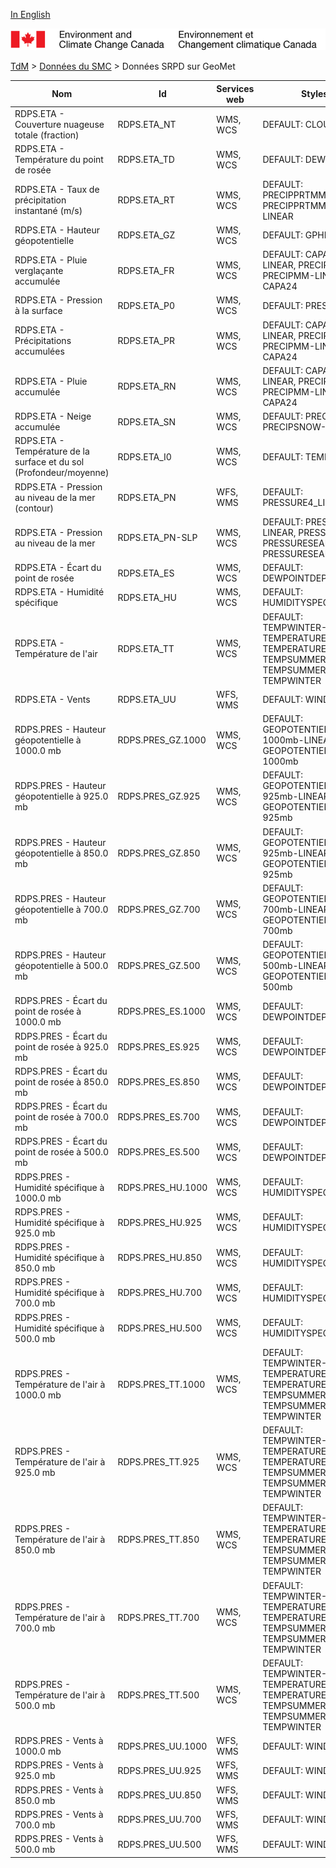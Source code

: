[In English](geomet-rdps_en.md)

![ECCC logo](../../img_eccc-logo.png)

[TdM](../../readme_fr.md) > [Données du SMC](../readme_fr.md) > Données SRPD sur GeoMet


Nom                                                                 | Id                | Services web | Styles                                                                                                
--------------------------------------------------------------------|-------------------|--------------|-------------------------------------------------------------------------------------------------------
RDPS.ETA - Couverture nuageuse totale (fraction)                    | RDPS.ETA_NT       | WMS, WCS     | DEFAULT: CLOUD                                                                                        
RDPS.ETA - Température du point de rosée                            | RDPS.ETA_TD       | WMS, WCS     | DEFAULT: DEWPOINT                                                                                     
RDPS.ETA - Taux de précipitation instantané (m/s)                   | RDPS.ETA_RT       | WMS, WCS     | DEFAULT: PRECIPPRTMMH, PRECIPPRTMMH-LINEAR                                                            
RDPS.ETA - Hauteur géopotentielle                                   | RDPS.ETA_GZ       | WMS, WCS     | DEFAULT: GPHEIGHT                                                                                     
RDPS.ETA -  Pluie verglaçante accumulée                             | RDPS.ETA_FR       | WMS, WCS     | DEFAULT: CAPA24-LINEAR, PRECIPMM, PRECIPMM-LINEAR, CAPA24                                             
RDPS.ETA - Pression à la surface                                    | RDPS.ETA_P0       | WMS, WCS     | DEFAULT: PRESSURE                                                                                     
RDPS.ETA - Précipitations accumulées                                | RDPS.ETA_PR       | WMS, WCS     | DEFAULT: CAPA24-LINEAR, PRECIPMM, PRECIPMM-LINEAR, CAPA24                                             
RDPS.ETA - Pluie accumulée                                          | RDPS.ETA_RN       | WMS, WCS     | DEFAULT: CAPA24-LINEAR, PRECIPMM, PRECIPMM-LINEAR, CAPA24                                             
RDPS.ETA - Neige accumulée                                          | RDPS.ETA_SN       | WMS, WCS     | DEFAULT: PRECIPSNOW, PRECIPSNOW-LINEAR                                                                
RDPS.ETA - Température de la surface et du sol (Profondeur/moyenne) | RDPS.ETA_I0       | WMS, WCS     | DEFAULT: TEMPSOIL                                                                                     
RDPS.ETA - Pression au niveau de la mer (contour)                   | RDPS.ETA_PN       | WFS, WMS     | DEFAULT: PRESSURE4_LINE                                                                               
RDPS.ETA - Pression au niveau de la mer                             | RDPS.ETA_PN-SLP   | WMS, WCS     | DEFAULT: PRESSURE4-LINEAR, PRESSURE4, PRESSURESEAHIGH, PRESSURESEALOW                                 
RDPS.ETA - Écart du point de rosée                                  | RDPS.ETA_ES       | WMS, WCS     | DEFAULT: DEWPOINTDEP                                                                                  
RDPS.ETA - Humidité spécifique                                      | RDPS.ETA_HU       | WMS, WCS     | DEFAULT: HUMIDITYSPEC                                                                                 
RDPS.ETA - Température de l'air                                     | RDPS.ETA_TT       | WMS, WCS     | DEFAULT: TEMPWINTER-LINEAR, TEMPERATURE, TEMPERATURE-LINEAR, TEMPSUMMER, TEMPSUMMER-LINEAR, TEMPWINTER
RDPS.ETA - Vents                                                    | RDPS.ETA_UU       | WFS, WMS     | DEFAULT: WINDARROW                                                                                    
RDPS.PRES - Hauteur géopotentielle à 1000.0 mb                      | RDPS.PRES_GZ.1000 | WMS, WCS     | DEFAULT: GEOPOTENTIELHEIGHT-1000mb-LINEAR, GEOPOTENTIELHEIGHT-1000mb                                  
RDPS.PRES - Hauteur géopotentielle à 925.0 mb                       | RDPS.PRES_GZ.925  | WMS, WCS     | DEFAULT: GEOPOTENTIELHEIGHT-925mb-LINEAR, GEOPOTENTIELHEIGHT-925mb                                    
RDPS.PRES - Hauteur géopotentielle à 850.0 mb                       | RDPS.PRES_GZ.850  | WMS, WCS     | DEFAULT: GEOPOTENTIELHEIGHT-925mb-LINEAR, GEOPOTENTIELHEIGHT-925mb                                    
RDPS.PRES - Hauteur géopotentielle à 700.0 mb                       | RDPS.PRES_GZ.700  | WMS, WCS     | DEFAULT: GEOPOTENTIELHEIGHT-700mb-LINEAR, GEOPOTENTIELHEIGHT-700mb                                    
RDPS.PRES - Hauteur géopotentielle à 500.0 mb                       | RDPS.PRES_GZ.500  | WMS, WCS     | DEFAULT: GEOPOTENTIELHEIGHT-500mb-LINEAR, GEOPOTENTIELHEIGHT-500mb                                    
RDPS.PRES - Écart du point de rosée à 1000.0 mb                     | RDPS.PRES_ES.1000 | WMS, WCS     | DEFAULT: DEWPOINTDEP                                                                                  
RDPS.PRES - Écart du point de rosée à 925.0 mb                      | RDPS.PRES_ES.925  | WMS, WCS     | DEFAULT: DEWPOINTDEP                                                                                  
RDPS.PRES - Écart du point de rosée à 850.0 mb                      | RDPS.PRES_ES.850  | WMS, WCS     | DEFAULT: DEWPOINTDEP                                                                                  
RDPS.PRES - Écart du point de rosée à 700.0 mb                      | RDPS.PRES_ES.700  | WMS, WCS     | DEFAULT: DEWPOINTDEP                                                                                  
RDPS.PRES - Écart du point de rosée à 500.0 mb                      | RDPS.PRES_ES.500  | WMS, WCS     | DEFAULT: DEWPOINTDEP                                                                                  
RDPS.PRES - Humidité spécifique à 1000.0 mb                         | RDPS.PRES_HU.1000 | WMS, WCS     | DEFAULT: HUMIDITYSPEC                                                                                 
RDPS.PRES - Humidité spécifique à 925.0 mb                          | RDPS.PRES_HU.925  | WMS, WCS     | DEFAULT: HUMIDITYSPEC                                                                                 
RDPS.PRES - Humidité spécifique à 850.0 mb                          | RDPS.PRES_HU.850  | WMS, WCS     | DEFAULT: HUMIDITYSPEC                                                                                 
RDPS.PRES - Humidité spécifique à 700.0 mb                          | RDPS.PRES_HU.700  | WMS, WCS     | DEFAULT: HUMIDITYSPEC                                                                                 
RDPS.PRES - Humidité spécifique à 500.0 mb                          | RDPS.PRES_HU.500  | WMS, WCS     | DEFAULT: HUMIDITYSPEC                                                                                 
RDPS.PRES - Température de l'air à 1000.0 mb                        | RDPS.PRES_TT.1000 | WMS, WCS     | DEFAULT: TEMPWINTER-LINEAR, TEMPERATURE, TEMPERATURE-LINEAR, TEMPSUMMER, TEMPSUMMER-LINEAR, TEMPWINTER
RDPS.PRES - Température de l'air à 925.0 mb                         | RDPS.PRES_TT.925  | WMS, WCS     | DEFAULT: TEMPWINTER-LINEAR, TEMPERATURE, TEMPERATURE-LINEAR, TEMPSUMMER, TEMPSUMMER-LINEAR, TEMPWINTER
RDPS.PRES - Température de l'air à 850.0 mb                         | RDPS.PRES_TT.850  | WMS, WCS     | DEFAULT: TEMPWINTER-LINEAR, TEMPERATURE, TEMPERATURE-LINEAR, TEMPSUMMER, TEMPSUMMER-LINEAR, TEMPWINTER
RDPS.PRES - Température de l'air à 700.0 mb                         | RDPS.PRES_TT.700  | WMS, WCS     | DEFAULT: TEMPWINTER-LINEAR, TEMPERATURE, TEMPERATURE-LINEAR, TEMPSUMMER, TEMPSUMMER-LINEAR, TEMPWINTER
RDPS.PRES - Température de l'air à 500.0 mb                         | RDPS.PRES_TT.500  | WMS, WCS     | DEFAULT: TEMPWINTER-LINEAR, TEMPERATURE, TEMPERATURE-LINEAR, TEMPSUMMER, TEMPSUMMER-LINEAR, TEMPWINTER
RDPS.PRES - Vents à 1000.0 mb                                       | RDPS.PRES_UU.1000 | WFS, WMS     | DEFAULT: WINDARROW                                                                                    
RDPS.PRES - Vents à 925.0 mb                                        | RDPS.PRES_UU.925  | WFS, WMS     | DEFAULT: WINDARROW                                                                                    
RDPS.PRES - Vents à 850.0 mb                                        | RDPS.PRES_UU.850  | WFS, WMS     | DEFAULT: WINDARROW                                                                                    
RDPS.PRES - Vents à 700.0 mb                                        | RDPS.PRES_UU.700  | WFS, WMS     | DEFAULT: WINDARROW                                                                                    
RDPS.PRES - Vents à 500.0 mb                                        | RDPS.PRES_UU.500  | WFS, WMS     | DEFAULT: WINDARROW                                                                                    

